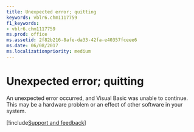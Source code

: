 ```yaml
---
title: Unexpected error; quitting
keywords: vblr6.chm1117759
f1_keywords:
- vblr6.chm1117759
ms.prod: office
ms.assetid: 2f82b216-8afe-da33-42fa-e40357fceee6
ms.date: 06/08/2017
ms.localizationpriority: medium
---
```



# Unexpected error; quitting

An unexpected error occurred, and Visual Basic was unable to continue. This may be a hardware problem or an effect of other software in your system.

[!include[Support and feedback](~/includes/feedback-boilerplate.md)]